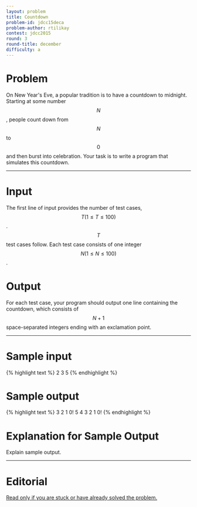 ```yaml
---
layout: problem
title: Countdown
problem-id: jdcc15deca
problem-author: rtilikay
contest: jdcc2015
round: 3
round-title: december
difficulty: a
---
```


# Problem
On New Year's Eve, a popular tradition is to have a countdown to midnight. Starting at some number $$N$$, people count down from $$N$$ to $$0$$ and then burst into celebration. Your task is to write a program that simulates this countdown.

---

# Input
The first line of input provides the number of test cases, $$T (1 \leq T \leq 100)$$. $$T$$ test cases follow. Each test case consists of one integer $$N (1 \leq N \leq 100)$$.

# Output
For each test case, your program should output one line containing the countdown, which consists of $$N+1$$ space-separated integers ending with an exclamation point.

---

# Sample input
{% highlight text %}
2
3
5
{% endhighlight %}


# Sample output
{% highlight text %}
3 2 1 0!
5 4 3 2 1 0!
{% endhighlight %}

# Explanation for Sample Output
Explain sample output.

---

# Editorial
[Read only if you are stuck or have already solved the problem.](/cpt-editorials/jdcc/2015/december/a)
